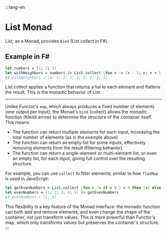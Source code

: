 :::lang-en
# List Monad

List, as a Monad, provides `bind` (List.collect in F#).

## Example in F#

```fsharp
let numbers = [1; 2; 3]
let withNeighbors = numbers |> List.collect (fun x -> [x - 1; x; x + 1])
// withNeighbors = [0; 1; 2; 1; 2; 3; 2; 3; 4]
```

List.collect applies a function that returns a list to each element and flattens the result. This is the monadic behavior of List.

---

Unlike Functor's `map`, which always produces a fixed number of elements (one output per input), the Monad's `bind` (collect) allows the monadic function (Kleisli arrow) to determine the structure of the container itself. This means:

- The function can return multiple elements for each input, increasing the total number of elements (as in the example above).
- The function can return an empty list for some inputs, effectively removing elements from the result (filtering behavior).
- The function can return a single-element or multi-element list, or even an empty list, for each input, giving full control over the resulting structure.

For example, you can use `collect` to filter elements, similar to how `flatMap` is used in JavaScript:

```fsharp
let getEvenNumbers = List.collect (fun x -> if x % 2 = 0 then [x] else [])
let evenNumbers = [1; 2; 3; 4; 5] |> getEvenNumbers
// evenNumbers = [2; 4]
```

This flexibility is a key feature of the Monad interface: the monadic function can both add and remove elements, and even change the shape of the container, not just transform values. This is more powerful than Functor's map, which only transforms values but preserves the container's structure.
:::